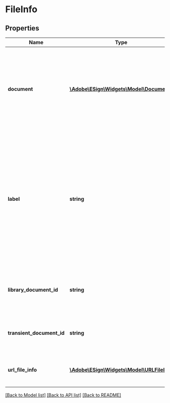 # FileInfo

## Properties
Name | Type | Description | Notes
------------ | ------------- | ------------- | -------------
**document** | [**\Adobe\ESign\Widgets\Model\Document**](Document.md) | A document that is associated with the widget. This field cannot be provided in POST call. In case of GET call, this is the only field returned in the response | [optional] 
**label** | **string** | The unique label value of a file info element. In case of custom workflow this will map a file to corresponding file element in workflow definition. This must be specified in case of custom workflow agreement creation request | [optional] 
**library_document_id** | **string** | ID for an existing Library document that will be added to the agreement | [optional] 
**transient_document_id** | **string** | ID for a transient document that will be added to the agreement | [optional] 
**url_file_info** | [**\Adobe\ESign\Widgets\Model\URLFileInfo**](URLFileInfo.md) | URL for an external document to add to the agreement | [optional] 

[[Back to Model list]](../README.md#documentation-for-models) [[Back to API list]](../README.md#documentation-for-api-endpoints) [[Back to README]](../README.md)


